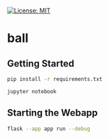 [![License: MIT](https://img.shields.io/github/license/swar/nba_api.svg?style=for-the-badge)](https://github.com/swar/nba_api/blob/master/LICENSE)

# ball

## Getting Started
```bash
pip install -r requirements.txt
```

```bash
jupyter notebook
```

## Starting the Webapp
```bash
flask --app app run --debug
```